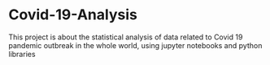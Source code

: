 # Covid-19-Analysis
This project is about the statistical analysis of data related to Covid 19 pandemic outbreak in the whole world, using jupyter notebooks and python libraries
